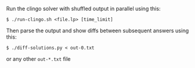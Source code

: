 Run the clingo solver with shuffled output in parallel using this:

```
$ ./run-clingo.sh <file.lp> [time_limit]
```

Then parse the output and show diffs between subsequent answers using this:

```
$ ./diff-solutions.py < out-0.txt
```

or any other `out-*.txt` file
